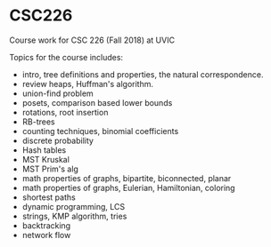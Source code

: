# CSC226
Course work for CSC 226 (Fall 2018) at UVIC

Topics for the course includes:
- intro, tree definitions and properties, the natural correspondence.
- review heaps, Huffman's algorithm.
- union-find problem
- posets, comparison based lower bounds
- rotations, root insertion
- RB-trees
- counting techniques, binomial coefficients
- discrete probability
- Hash tables
- MST Kruskal
- MST Prim's alg
- math properties of graphs, bipartite, biconnected, planar
- math properties of graphs, Eulerian, Hamiltonian, coloring
- shortest paths
- dynamic programming, LCS
- strings, KMP algorithm, tries
- backtracking
- network flow
